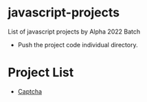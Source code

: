 # javascript-projects

List of javascript projects by Alpha 2022 Batch

- Push the project code individual directory.

# Project List

- <a href="README.md"> Captcha</a>
